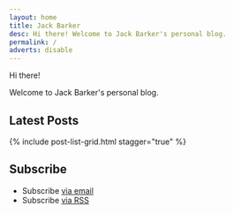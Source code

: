 ```yaml
---
layout: home
title: Jack Barker
desc: Hi there! Welcome to Jack Barker's personal blog.
permalink: /
adverts: disable
---
```


Hi there!

Welcome to Jack Barker's personal blog.

<div class="blog-roll">
    <h2>Latest Posts</h2>
    {% include post-list-grid.html stagger="true" %}
</div>


<h2>Subscribe</h2>
<ul>
    <li class="subscribe-via">Subscribe <a href="{{ "/subscribe" | prepend: site.baseurl }}">via email</a></li>
    <li class="subscribe-via">Subscribe <a href="{{ "/feed.xml" | prepend: site.baseurl }}">via RSS</a></li>
</ul>